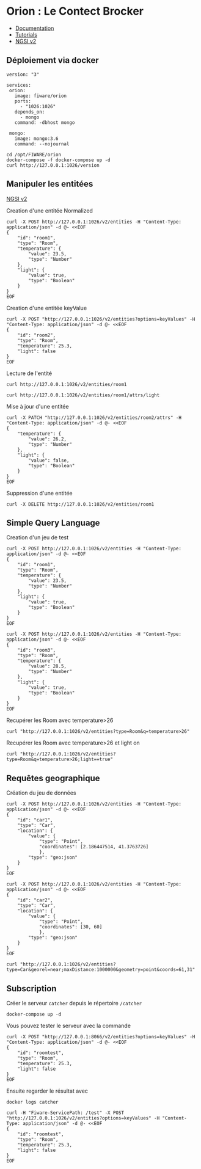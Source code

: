 # Orion : Le Contect Brocker

 * [Documentation](https://github.com/telefonicaid/fiware-orion/)
 * [Tutorials](https://fiware-tutorials.readthedocs.io/en/latest/getting-started/index.html)
 * [NGSI v2](http://fiware.github.io/specifications/ngsiv2/stable/)

 ## Déploiement via docker

 ```
version: "3" 

services:
  orion:
    image: fiware/orion
    ports:
      - "1026:1026"
    depends_on:
      - mongo
    command: -dbhost mongo

  mongo:
    image: mongo:3.6
    command: --nojournal
 ```

 ```
 cd /opt/FIWARE/orion
 docker-compose -f docker-compose up -d
 curl http://127.0.0.1:1026/version
 ```

 ## Manipuler les entitées

[NGSI v2](http://fiware.github.io/specifications/ngsiv2/stable/)

Creation d'une entitée Normalized

```
curl -X POST http://127.0.0.1:1026/v2/entities -H "Content-Type: application/json" -d @- <<EOF
{
    "id": "room1",
    "type": "Room",
    "temperature": {
        "value": 23.5,
        "type": "Number"
    },
    "light": {
        "value": true,
        "type": "Boolean"
    }
}
EOF
```

Creation d'une entitée keyValue
```
curl -X POST "http://127.0.0.1:1026/v2/entities?options=keyValues" -H "Content-Type: application/json" -d @- <<EOF
{
    "id": "room2",
    "type": "Room",
    "temperature": 25.3,
    "light": false
}
EOF
```

Lecture de l'entité

```
curl http://127.0.0.1:1026/v2/entities/room1
```

```
curl http://127.0.0.1:1026/v2/entities/room1/attrs/light
```

Mise à jour d'une entitée

```
curl -X PATCH "http://127.0.0.1:1026/v2/entities/room2/attrs" -H "Content-Type: application/json" -d @- <<EOF
{
    "temperature": {
        "value": 26.2,
        "type": "Number"
    },
    "light": {
        "value": false,
        "type": "Boolean"
    }
}
EOF
```

Suppression d'une entitée
```
curl -X DELETE http://127.0.0.1:1026/v2/entities/room1
```

## Simple Query Language

Creation d'un jeu de test


```
curl -X POST http://127.0.0.1:1026/v2/entities -H "Content-Type: application/json" -d @- <<EOF
{
    "id": "room1",
    "type": "Room",
    "temperature": {
        "value": 23.5,
        "type": "Number"
    },
    "light": {
        "value": true,
        "type": "Boolean"
    }
}
EOF
```

```
curl -X POST http://127.0.0.1:1026/v2/entities -H "Content-Type: application/json" -d @- <<EOF
{
    "id": "room3",
    "type": "Room",
    "temperature": {
        "value": 28.5,
        "type": "Number"
    },
    "light": {
        "value": true,
        "type": "Boolean"
    }
}
EOF
```

Recupérer les Room avec temperature>26

```
curl "http://127.0.0.1:1026/v2/entities?type=Room&q=temperature>26"
```

Recupérer les Room avec temperature>26 et light on

```
curl "http://127.0.0.1:1026/v2/entities?type=Room&q=temperature>26;light==true"
```

## Requêtes geographique


Création du jeu de données

```
curl -X POST http://127.0.0.1:1026/v2/entities -H "Content-Type: application/json" -d @- <<EOF
{
    "id": "car1",
    "type": "Car",
    "location": {
        "value": {
            "type": "Point",
            "coordinates": [2.186447514, 41.3763726]
            },
        "type": "geo:json"
    }
}
EOF
```

```
curl -X POST http://127.0.0.1:1026/v2/entities -H "Content-Type: application/json" -d @- <<EOF
{
    "id": "car2",
    "type": "Car",
    "location": {
        "value": {
            "type": "Point",
            "coordinates": [30, 60]
            },
        "type": "geo:json"
    }
}
EOF
```

```
curl "http://127.0.0.1:1026/v2/entities?type=Car&georel=near;maxDistance:1000000&geometry=point&coords=61,31"
```

## Subscription


Créer le serveur ```catcher``` depuis le répertoire ```/catcher```

```
docker-compose up -d
```

Vous pouvez tester le serveur avec la commande

```
curl -X POST "http://127.0.0.1:8066/v2/entities?options=keyValues" -H "Content-Type: application/json" -d @- <<EOF
{
    "id": "roomtest",
    "type": "Room",
    "temperature": 25.3,
    "light": false
}
EOF
```

Ensuite regarder le résultat avec 
```
docker logs catcher
```



```
curl -H "Fiware-ServicePath: /test" -X POST "http://127.0.0.1:1026/v2/entities?options=keyValues" -H "Content-Type: application/json" -d @- <<EOF
{
    "id": "roomtest",
    "type": "Room",
    "temperature": 25.3,
    "light": false
}
EOF
```